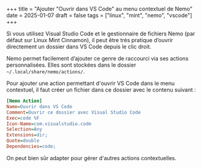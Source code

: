 +++
title = "Ajouter \"Ouvrir dans VS Code\" au menu contextuel de Nemo"
date = 2025-01-07
draft = false
tags =  ["linux", "mint", "nemo", "vscode"]
+++

Si vous utilisez Visual Studio Code et le gestionnaire de fichiers Nemo (par défaut sur Linux Mint Cinnamon), il peut être très pratique d’ouvrir directement un dossier dans VS Code depuis le clic droit.

<!--more-->

Nemo permet facilement d’ajouter ce genre de raccourci via ses actions personnalisées. Elles sont stockées dans le dossier `~/.local/share/nemo/actions/`. 

Pour ajouter une action permettant d'ouvrir VS Code dans le menu contextuel, il faut créer un fichier dans ce dossier avec le contenu suivant :

```ini
[Nemo Action]
Name=Ouvrir dans VS Code
Comment=Ouvrir ce dossier avec Visual Studio Code
Exec=code %F
Icon-Name=com.visualstudio.code
Selection=Any
Extensions=dir;
Quote=double
Dependencies=code;
```

On peut bien sûr adapter pour gérer d'autres actions contextuelles.
